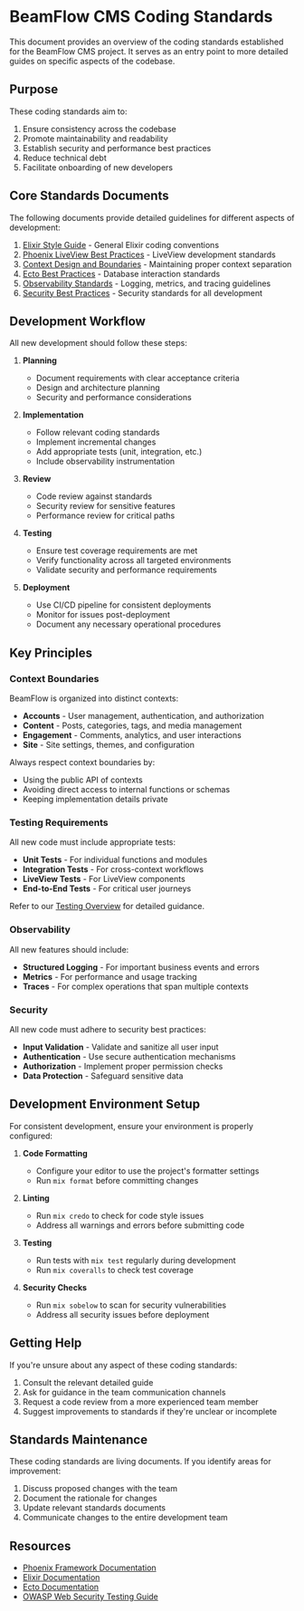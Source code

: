 # BeamFlow CMS Coding Standards

This document provides an overview of the coding standards established for the BeamFlow CMS project. It serves as an entry point to more detailed guides on specific aspects of the codebase.

## Purpose

These coding standards aim to:

1. Ensure consistency across the codebase
2. Promote maintainability and readability
3. Establish security and performance best practices
4. Reduce technical debt
5. Facilitate onboarding of new developers

## Core Standards Documents

The following documents provide detailed guidelines for different aspects of development:

1. [Elixir Style Guide](./elixir-style-guide.md) - General Elixir coding conventions
2. [Phoenix LiveView Best Practices](./phoenix-liveview-guide.md) - LiveView development standards
3. [Context Design and Boundaries](./contexts-boundaries-guide.md) - Maintaining proper context separation
4. [Ecto Best Practices](./ecto-best-practices.md) - Database interaction standards
5. [Observability Standards](./observability-guide.md) - Logging, metrics, and tracing guidelines
6. [Security Best Practices](./security-best-practices.md) - Security standards for all development

## Development Workflow

All new development should follow these steps:

1. **Planning**
   - Document requirements with clear acceptance criteria
   - Design and architecture planning
   - Security and performance considerations

2. **Implementation**
   - Follow relevant coding standards
   - Implement incremental changes
   - Add appropriate tests (unit, integration, etc.)
   - Include observability instrumentation

3. **Review**
   - Code review against standards
   - Security review for sensitive features
   - Performance review for critical paths

4. **Testing**
   - Ensure test coverage requirements are met
   - Verify functionality across all targeted environments
   - Validate security and performance requirements

5. **Deployment**
   - Use CI/CD pipeline for consistent deployments
   - Monitor for issues post-deployment
   - Document any necessary operational procedures

## Key Principles

### Context Boundaries

BeamFlow is organized into distinct contexts:

- **Accounts** - User management, authentication, and authorization
- **Content** - Posts, categories, tags, and media management
- **Engagement** - Comments, analytics, and user interactions
- **Site** - Site settings, themes, and configuration

Always respect context boundaries by:

- Using the public API of contexts
- Avoiding direct access to internal functions or schemas
- Keeping implementation details private

### Testing Requirements

All new code must include appropriate tests:

- **Unit Tests** - For individual functions and modules
- **Integration Tests** - For cross-context workflows
- **LiveView Tests** - For LiveView components
- **End-to-End Tests** - For critical user journeys

Refer to our [Testing Overview](../testing/overview.md) for detailed guidance.

### Observability

All new features should include:

- **Structured Logging** - For important business events and errors
- **Metrics** - For performance and usage tracking
- **Traces** - For complex operations that span multiple contexts

### Security

All new code must adhere to security best practices:

- **Input Validation** - Validate and sanitize all user input
- **Authentication** - Use secure authentication mechanisms
- **Authorization** - Implement proper permission checks
- **Data Protection** - Safeguard sensitive data

## Development Environment Setup

For consistent development, ensure your environment is properly configured:

1. **Code Formatting**
   - Configure your editor to use the project's formatter settings
   - Run `mix format` before committing changes

2. **Linting**
   - Run `mix credo` to check for code style issues
   - Address all warnings and errors before submitting code

3. **Testing**
   - Run tests with `mix test` regularly during development
   - Run `mix coveralls` to check test coverage

4. **Security Checks**
   - Run `mix sobelow` to scan for security vulnerabilities
   - Address all security issues before deployment

## Getting Help

If you're unsure about any aspect of these coding standards:

1. Consult the relevant detailed guide
2. Ask for guidance in the team communication channels
3. Request a code review from a more experienced team member
4. Suggest improvements to standards if they're unclear or incomplete

## Standards Maintenance

These coding standards are living documents. If you identify areas for improvement:

1. Discuss proposed changes with the team
2. Document the rationale for changes
3. Update relevant standards documents
4. Communicate changes to the entire development team

## Resources

- [Phoenix Framework Documentation](https://hexdocs.pm/phoenix/overview.html)
- [Elixir Documentation](https://hexdocs.pm/elixir/Kernel.html)
- [Ecto Documentation](https://hexdocs.pm/ecto/Ecto.html)
- [OWASP Web Security Testing Guide](https://owasp.org/www-project-web-security-testing-guide/)